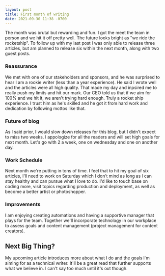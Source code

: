 ```yaml
---
layout: post
title: First month of writing
date: 2021-09-30 11:38 -0700
---
```

The month was brutal but rewarding and fun. I got the meet the team in person and we hit it off pretty well. The future looks bright as "we ride the rocketship". To follow up with my last post I was only able to release three articles, but am planned to release six within the next month, along with two guest posts.

### Reassurance
We met with one of our stakeholders and sponsors, and he was surprised to hear I am a rookie writer (less than a year experience). He said I wrote well and the articles were all high quality. That made my day and inpsired me to really push my limits and hit our mark. Our CEO told us that if we aim for 100% and we hit it, we aren't trying hard enough. Truly a rocket ship experience. I trust him as he's skilled and he got it from hard work and dedication by following mottos like that.

### Future of blog
As I said prior, I would slow down releases for this blog, but I didn't expect to miss two weeks. I appologize for all the readers and will set high goals for next month. Let's go with 2 a week, one on wednesday and one on another day.

### Work Schedule
Next month we're putting in tons of time. I feel that to hit my goal of six articles, I'll need to work on Saturday which I don't mind as long as I can stay healthy and can pursue what I love to do. I'd like to touch base on coding more, visit topics regarding production and deployment, as well as become a better artist or photoshopper.

### Improvements
I am enjoying creating automations and having a supportive manager that plays for the team. Together we'll incorporate technology in our workplace to assess goals and content management (project management for content creators). 

## Next Big Thing?
My upcoming article introduces more about what I do and the goals I'm aiming for as a technical writer. It'll be a great read that further supports what we believe in. I can't say too much until it's out though.